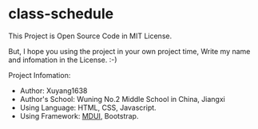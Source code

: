 # class-schedule

This Project is Open Source Code in MIT License.

But, I hope you using the project in your own project time, Write my name and infomation in the License. :-)

Project Infomation:

- Author: Xuyang1638
- Author's School: Wuning No.2 Middle School in China, Jiangxi
- Using Language: HTML, CSS, Javascript.
- Using Framework: [MDUI](http://www.mdui.org), Bootstrap.
